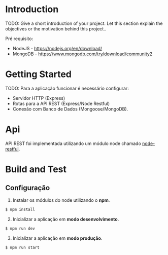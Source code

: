 # Introduction 
TODO: Give a short introduction of your project. Let this section explain the objectives or the motivation behind this project..

Pré requisito:
* NodeJS - https://nodejs.org/en/download/
* MongoDB - https://www.mongodb.com/try/download/community2

# Getting Started
TODO: Para a aplicação funcionar é necessário configurar:
- Servidor HTTP (Express)
- Rotas para a API REST (Express/Node Restful)
- Conexão com Banco de Dados (Mongoose/MongoDB).

# Api
API REST foi implementada utilizando um módulo node chamado [node-restful](https://github.com/baugarten/node-restful).
# Build and Test
 
## Configuração
1. Instalar os módulos do node utilizando o **npm**.
```sh
$ npm install
```

2. Inicializar a aplicação em **modo desenvolvimento**.
```sh
$ npm run dev
```

3. Inicializar a aplicação em **modo produção**.
```sh
$ npm run start
